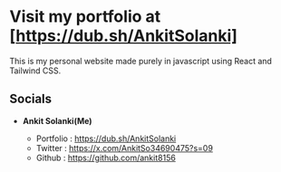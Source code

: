 # Visit my portfolio at [https://dub.sh/AnkitSolanki]

This is my personal website made purely in javascript using React and Tailwind CSS.

## Socials

- __Ankit Solanki(Me)__
  
    - Portfolio : https://dub.sh/AnkitSolanki
    - Twitter : https://x.com/AnkitSo34690475?s=09
    - Github : https://github.com/ankit8156
